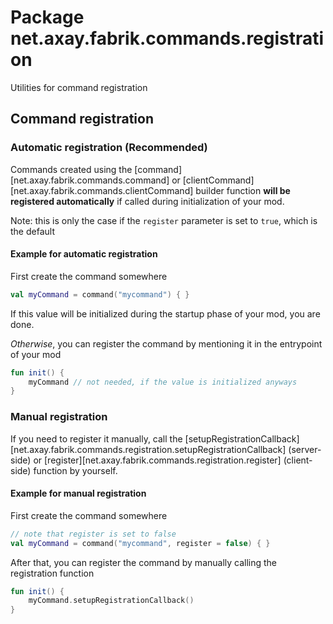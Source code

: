 # Package net.axay.fabrik.commands.registration

Utilities for command registration

## Command registration

### Automatic registration (Recommended)

Commands created using the [command][net.axay.fabrik.commands.command]
or [clientCommand][net.axay.fabrik.commands.clientCommand] builder function **will be registered automatically** if
called during initialization of your mod.

Note: this is only the case if the `register` parameter is set to `true`, which is the default

#### Example for automatic registration

First create the command somewhere

```kotlin
val myCommand = command("mycommand") { }
```

If this value will be initialized during the startup phase of your mod, you are done.

*Otherwise*, you can register the command by mentioning it in the entrypoint of your mod

```kotlin
fun init() {
    myCommand // not needed, if the value is initialized anyways
}
```

### Manual registration

If you need to register it manually, call
the [setupRegistrationCallback][net.axay.fabrik.commands.registration.setupRegistrationCallback] (server-side)
or [register][net.axay.fabrik.commands.registration.register] (client-side) function by yourself.

#### Example for manual registration

First create the command somewhere

```kotlin
// note that register is set to false
val myCommand = command("mycommand", register = false) { }
```

After that, you can register the command by manually calling the registration function

```kotlin
fun init() {
    myCommand.setupRegistrationCallback()
}
```
